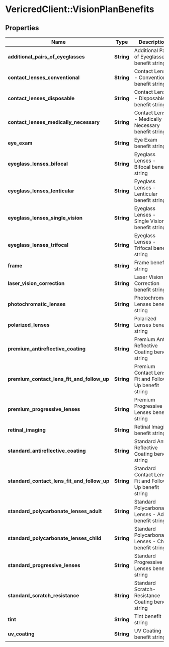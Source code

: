 # VericredClient::VisionPlanBenefits

## Properties
Name | Type | Description | Notes
------------ | ------------- | ------------- | -------------
**additional_pairs_of_eyeglasses** | **String** | Additional Pairs of Eyeglasses benefit string | [optional] 
**contact_lenses_conventional** | **String** | Contact Lenses - Conventional benefit string | [optional] 
**contact_lenses_disposable** | **String** | Contact Lenses - Disposable benefit string | [optional] 
**contact_lenses_medically_necessary** | **String** | Contact Lenses - Medically Necessary benefit string | [optional] 
**eye_exam** | **String** | Eye Exam benefit string | [optional] 
**eyeglass_lenses_bifocal** | **String** | Eyeglass Lenses -  Bifocal benefit string | [optional] 
**eyeglass_lenses_lenticular** | **String** | Eyeglass Lenses - Lenticular benefit string | [optional] 
**eyeglass_lenses_single_vision** | **String** | Eyeglass Lenses - Single Vision benefit string | [optional] 
**eyeglass_lenses_trifocal** | **String** | Eyeglass Lenses - Trifocal benefit string | [optional] 
**frame** | **String** | Frame benefit string | [optional] 
**laser_vision_correction** | **String** | Laser Vision Correction benefit string | [optional] 
**photochromatic_lenses** | **String** | Photochromatic Lenses benefit string | [optional] 
**polarized_lenses** | **String** | Polarized Lenses benefit string | [optional] 
**premium_antireflective_coating** | **String** | Premium Anti-Reflective Coating benefit string | [optional] 
**premium_contact_lens_fit_and_follow_up** | **String** | Premium Contact Lens Fit and Follow-Up benefit string | [optional] 
**premium_progressive_lenses** | **String** | Premium Progressive Lenses benefit string | [optional] 
**retinal_imaging** | **String** | Retinal Imaging benefit string | [optional] 
**standard_antireflective_coating** | **String** | Standard Anti-Reflective Coating benefit string | [optional] 
**standard_contact_lens_fit_and_follow_up** | **String** | Standard Contact Lens Fit and Follow-Up benefit string | [optional] 
**standard_polycarbonate_lenses_adult** | **String** | Standard Polycarbonate Lenses - Adult benefit string | [optional] 
**standard_polycarbonate_lenses_child** | **String** | Standard Polycarbonate Lenses - Child benefit string | [optional] 
**standard_progressive_lenses** | **String** | Standard Progressive Lenses benefit string | [optional] 
**standard_scratch_resistance** | **String** | Standard Scratch-Resistance Coating benefit string | [optional] 
**tint** | **String** | Tint benefit string | [optional] 
**uv_coating** | **String** | UV Coating benefit string | [optional] 


